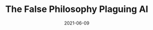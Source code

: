 ---
layout: writing 
title: The False Philosophy Plaguing AI 
description: Erik J. Larson and The Myth of Artificial Intelligence
date: "2021-06-09" 
external_only: True 
external_source: Towards Data Science
external_link: https://towardsdatascience.com/the-false-philosophy-plaguing-ai-bdcfd4872c45
status: published
---